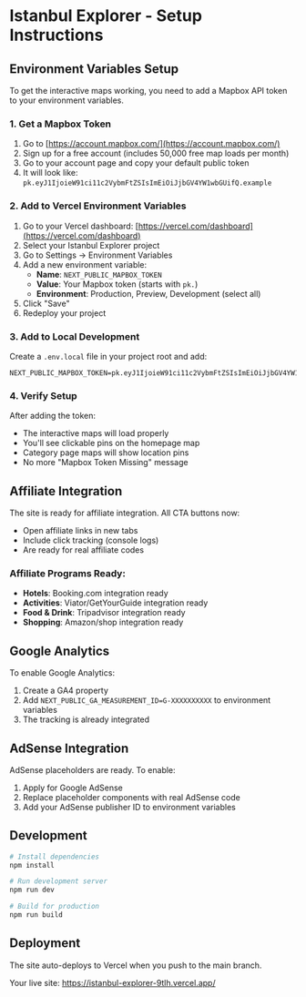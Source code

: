 # Istanbul Explorer - Setup Instructions

## Environment Variables Setup

To get the interactive maps working, you need to add a Mapbox API token to your environment variables.

### 1. Get a Mapbox Token

1. Go to [https://account.mapbox.com/](https://account.mapbox.com/)
2. Sign up for a free account (includes 50,000 free map loads per month)
3. Go to your account page and copy your default public token
4. It will look like: `pk.eyJ1IjoieW91ci11c2VybmFtZSIsImEiOiJjbGV4YW1wbGUifQ.example`

### 2. Add to Vercel Environment Variables

1. Go to your Vercel dashboard: [https://vercel.com/dashboard](https://vercel.com/dashboard)
2. Select your Istanbul Explorer project
3. Go to Settings → Environment Variables
4. Add a new environment variable:
   - **Name**: `NEXT_PUBLIC_MAPBOX_TOKEN`
   - **Value**: Your Mapbox token (starts with `pk.`)
   - **Environment**: Production, Preview, Development (select all)
5. Click "Save"
6. Redeploy your project

### 3. Add to Local Development

Create a `.env.local` file in your project root and add:

```
NEXT_PUBLIC_MAPBOX_TOKEN=pk.eyJ1IjoieW91ci11c2VybmFtZSIsImEiOiJjbGV4YW1wbGUifQ.example
```

### 4. Verify Setup

After adding the token:
- The interactive maps will load properly
- You'll see clickable pins on the homepage map
- Category page maps will show location pins
- No more "Mapbox Token Missing" message

## Affiliate Integration

The site is ready for affiliate integration. All CTA buttons now:
- Open affiliate links in new tabs
- Include click tracking (console logs)
- Are ready for real affiliate codes

### Affiliate Programs Ready:
- **Hotels**: Booking.com integration ready
- **Activities**: Viator/GetYourGuide integration ready
- **Food & Drink**: Tripadvisor integration ready
- **Shopping**: Amazon/shop integration ready

## Google Analytics

To enable Google Analytics:
1. Create a GA4 property
2. Add `NEXT_PUBLIC_GA_MEASUREMENT_ID=G-XXXXXXXXXX` to environment variables
3. The tracking is already integrated

## AdSense Integration

AdSense placeholders are ready. To enable:
1. Apply for Google AdSense
2. Replace placeholder components with real AdSense code
3. Add your AdSense publisher ID to environment variables

## Development

```bash
# Install dependencies
npm install

# Run development server
npm run dev

# Build for production
npm run build
```

## Deployment

The site auto-deploys to Vercel when you push to the main branch.

Your live site: https://istanbul-explorer-9tlh.vercel.app/
